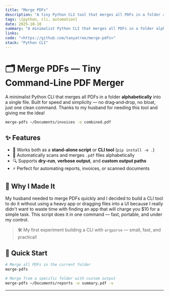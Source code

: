 ```yaml
---
title: "Merge PDFs"
description: "A tiny Python CLI tool that merges all PDFs in a folder alphabetically into a single file."
tags: \[python, cli, automation]
date: 2025-10-10
summary: "A minimalist Python CLI that merges all PDFs in a folder alphabetically into a single file."
links:
code: "<https://github.com/tanyatree/merge-pdfs>"
stack: "Python CLI"
---
```


# 🗂️ Merge PDFs — Tiny Command‑Line PDF Merger

A minimalist Python CLI that merges all PDFs in a folder **alphabetically** into a single file.
Built for speed and simplicity — no drag‑and‑drop, no bloat, just one clean command. Thanks to my husband for needing this tool and giving me the idea!

```bash
merge-pdfs ~/Documents/invoices -o combined.pdf
```

## ✨ Features

* 🧩 Works both as a **stand‑alone script** or **CLI tool** (`pip install -e .`)
* 📁 Automatically scans and merges `.pdf` files alphabetically
* 🔍 Supports **dry‑run**, **verbose output**, and **custom output paths**
* ⚡ Perfect for automating reports, invoices, or scanned documents

## 🧠 Why I Made It

My husband needed to merge PDFs quickly and I decided to build a CLI tool to do it without using a heavy app or dragging files into a UI because I really didn't want to waste time with finding an app that will charge you $10 for a simple task.
This script does it in one command — fast, portable, and under my control.

> 🛠️ My first experiment building a CLI with `argparse` — small, fast, and practical!

## 🚀 Quick Start

```bash
# Merge all PDFs in the current folder
merge-pdfs

# Merge from a specific folder with custom output
merge-pdfs ~/Documents/reports -o summary.pdf -v
```

***
